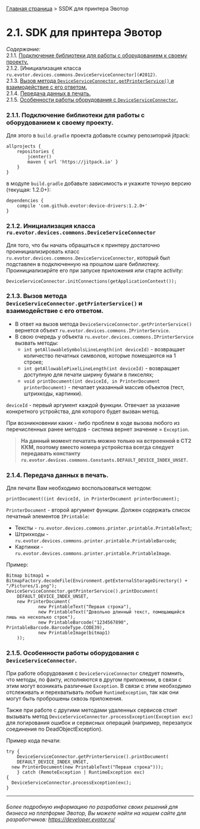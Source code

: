 [Главная страница](https://github.com/Draudr/device-drivers/blob/New_structure_of_SDK_manual/README.md) > SSDK для принтера Эвотор


# __2.1. SDK для принтера Эвотор__
_Содержание:_  
2.1.1. [Подключение библиотеки для работы с оборудованием к своему проекту.](#2011)  
2.1.2. [Инициализация класса `ru.evotor.devices.commons.DeviceServiceConnector](#2012)`.  
2.1.3. [Вызов метода `DeviceServiceConnector.getPrinterService()` и взаимодействие с его ответом.](#2013)  
2.1.4. [Передача данных в печать.  ](#2014)  
2.1.5. [Особенности работы оборудования с `DeviceServiceConnector`.](#2015)  


<a name="2011"></a>
### 2.1.1. Подключение библиотеки для работы с оборудованием к своему проекту.

Для этого в `build.gradle` проекта добавьте ссылку репозиторий jitpack:

```
allprojects {
    repositories {
        jcenter()
        maven { url 'https://jitpack.io' }
    }
}
```

в модуле `build.gradle` добавьте зависимость и укажите точную версию (текущая: 1.2.0+):

```
dependencies {
    compile 'com.github.evotor:device-drivers:1.2.0+'
}
```
<a name="2012"></a>
### 2.1.2. Инициализация класса `ru.evotor.devices.commons.DeviceServiceConnector`  
Для того, что бы начать обращаться к принтеру достаточно проинициализировать класс `ru.evotor.devices.commons.DeviceServiceConnector`, который был подставлен в подключенную на прошлом шаге библиотеку. Проинициализирйте его при запуске приложения или старте activity:  
```  
DeviceServiceConnector.initConnections(getApplicationContext());
```
<a name="2013"></a>
### 2.1.3. Вызов метода `DeviceServiceConnector.getPrinterService()` и взаимодействие с его ответом.  
* В ответ на вызов метода  `DeviceServiceConnector.getPrinterService()` вернется объект `ru.evotor.devices.commons.IPrinterService`.  
* В свою очередь у объекта `ru.evotor.devices.commons.IPrinterService` вызвать методы:  
  * `int getAllowableSymbolsLineLength(int deviceId)` - возвращает количество печатных символов, которые помещаются на 1 строке;
  * `int getAllowablePixelLineLength(int deviceId)` - возвращает доступную для печати ширину бумаги в пикселях;  
  * `void printDocument(int deviceId, in PrinterDocument printerDocument)` - печатает указанный массив объектов (тест, штрихкоды, картинки).  

`deviceId` - первый аргумент каждой функции. Отвечает за указание конкретного устройства, для которого будет вызван метод.

При возникновении каких - либо проблем в ходе вызова любого из перечисленных ранее методов - система вернет значение = `Exception`.

> __На данный момент печатать можно только на встроенной в СТ2 ККМ, поэтому вместо номера устройства всегда следует передавать константу `ru.evotor.devices.commons.Constants.DEFAULT_DEVICE_INDEX_UNSET`.__  

<a name="2014"></a>
### 2.1.4. Передача данных в печать.  
Для печати Вам необходимо воспользоваться методом:
```
printDocument((int deviceId, in PrinterDocument printerDocument);
```
`PrinterDocument` - второй аргумент функции. Должен содержать список печатный элементов `IPrintable`:  
* Тексты - `ru.evotor.devices.commons.printer.printable.PrintableText`;
* Штрихкоды - `ru.evotor.devices.commons.printer.printable.PrintableBarcode`;
* Картинки - `ru.evotor.devices.commons.printer.printable.PrintableImage`.

Пример:
```
Bitmap bitmap1 = BitmapFactory.decodeFile(Environment.getExternalStorageDirectory() + "/Pictures/1.png");
DeviceServiceConnector.getPrinterService().printDocument(
	DEFAULT_DEVICE_INDEX_UNSET,
    new PrinterDocument(
            new PrintableText("Первая строка"),
            new PrintableText("Довольно длинный текст, помещающийся лишь на несколько строк"),
            new PrintableBarcode("1234567890", PrintableBarcode.BarcodeType.CODE39),
            new PrintableImage(bitmap1)
    ));
```
<a name="2015"></a>
### 2.1.5. Особенности работы оборудования с `DeviceServiceConnector`.  
При работе оборудования с `DeviceServiceConnector` следует помнить, что методы, по факту, исполняются в другом приложении, в связи с этим могут возникать различные `Exception`. В связи с этим необходимо отслеживать и перехватывать любые `RuntimeException`, так как они могут быть проброшены сквозь приложения.  

Также при работе с другими методами удаленных сервисов стоит вызывать метод `DeviceServiceConnector.processException(Exception exc)` для логирования ошибок и сервисных операций (например, перезапуск соединения по DeadObjectException).

Пример кода печати:  
```
try {
	DeviceServiceConnector.getPrinterService().printDocument(
	DEFAULT_DEVICE_INDEX_UNSET,
  new PrinterDocument(new PrintableText("Первая строка")));
    } catch (RemoteException | RuntimeException exc)
{
  DeviceServiceConnector.processException(exc);
}
```

-----

###### Более подробную информацию по разрабатке своих решений для бизнеса на платформе Эвотор, Вы можете найти на нашем сайте для разработчиков: https://developer.evotor.ru/
